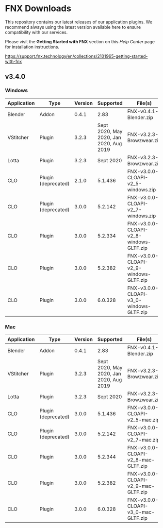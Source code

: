# FNX Downloads
This repository contains our latest releases of our application plugins. We recommend always using the latest version available here to ensure compatibility with our services.

Please visit the **Getting Started with FNX** section on this *Help Center* page for installation instructions.

https://support.fnx.technology/en/collections/2101965-getting-started-with-fnx


## v3.4.0

### Windows

|Application|Type|Version|Supported|File(s)|
|-|-|-|-|-|
|Blender|Addon|0.4.1|2.83|FNX-v0.4.1-Blender.zip|
|VStitcher|Plugin|3.2.3|Sept 2020, May 2020, Jan 2020, Aug 2019|FNX-v3.2.3-Browzwear.zip|
|Lotta|Plugin|3.2.3|Sept 2020|FNX-v3.2.3-Browzwear.zip|
|CLO|Plugin (deprecated)|2.1.0|5.1.436|FNX-v3.0.0-CLOAPI-v2_5-windows.zip|
|CLO|Plugin (deprecated)|3.0.0|5.2.142|FNX-v3.0.0-CLOAPI-v2_7-windows.zip|
|CLO|Plugin|3.0.0|5.2.334|FNX-v3.0.0-CLOAPI-v2_8-windows-GLTF.zip|
|CLO|Plugin|3.0.0|5.2.382|FNX-v3.0.0-CLOAPI-v2_9-windows-GLTF.zip|
|CLO|Plugin|3.0.0|6.0.328|FNX-v3.0.0-CLOAPI-v3_0-windows-GLTF.zip|

### Mac
|Application|Type|Version|Supported|File(s)|
|-|-|-|-|-|
|Blender|Addon|0.4.1|2.83|FNX-v0.4.1-Blender.zip|
|VStitcher|Plugin|3.2.3|Sept 2020, May 2020, Jan 2020, Aug 2019|FNX-v3.2.3-Browzwear.zip|
|Lotta|Plugin|3.2.3|Sept 2020|FNX-v3.2.3-Browzwear.zip|
|CLO|Plugin (deprecated)|3.0.0|5.1.436|FNX-v3.0.0-CLOAPI-v2_5-mac.zip|
|CLO|Plugin (deprecated)|3.0.0|5.2.142|FNX-v3.0.0-CLOAPI-v2_7-mac.zip|
|CLO|Plugin|3.0.0|5.2.344|FNX-v3.0.0-CLOAPI-v2_8-mac-GLTF.zip|
|CLO|Plugin|3.0.0|5.2.382|FNX-v3.0.0-CLOAPI-v2_9-mac-GLTF.zip|
|CLO|Plugin|3.0.0|6.0.328|FNX-v3.0.0-CLOAPI-v3_0-mac-GLTF.zip|
